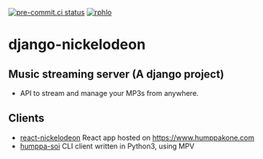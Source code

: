 [![pre-commit.ci status](https://results.pre-commit.ci/badge/github/rphlo/django-nickelodeon/master.svg)](https://results.pre-commit.ci/latest/github/rphlo/django-nickelodeon/master) [![rphlo](https://circleci.com/gh/rphlo/django-nickelodeon.svg?style=shield)](https://circleci.com/gh/rphlo/django-nickelodeon)

# django-nickelodeon
## Music streaming server (A django project)

+ API to stream and manage your MP3s from anywhere.

## Clients
+ [react-nickelodeon](https://github.com/rphlo/react-nickelodeon) React app hosted on https://www.humppakone.com
+ [humppa-soi](https://github.com/rphlo/humppa-soi) CLI client written in Python3, using MPV
